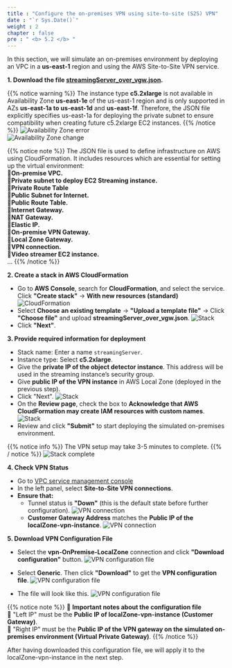 ```yaml
---
title : "Configure the on-premises VPN using site-to-site (S2S) VPN"
date : "`r Sys.Date()`"
weight : 2
chapter : false
pre : " <b> 5.2 </b> "
---
```

In this section, we will simulate an on-premises environment by deploying an VPC in a **us-east-1** region and using the AWS Site-to-Site VPN service.

**1. Download the file [streamingServer_over_vgw.json](https://nguyen-ngoc-thanh-thuy.github.io/object-detection-app-in-aws-local-zone/data/streamingServer_over_vgw.json).**

{{% notice warning %}}
The instance type **c5.2xlarge** is not available in Availability Zone **us-east-1e** of the us-east-1 region and is only supported in AZs **us-east-1a to us-east-1d** and **us-east-1f**. Therefore, the JSON file explicitly specifies us-east-1a for deploying the private subnet to ensure compatibility when creating future c5.2xlarge EC2 instances.
{{% /notice %}}
![Availability Zone error](/images/5.sectionc/012-azerror.png) \
![Availability Zone change](/images/5.sectionc/013-azchange.png)

{{% notice note %}}
The JSON file is used to define infrastructure on AWS using CloudFormation. It includes resources which are essential for setting up the virtual environment: \
🔹**On-premise VPC.** \
🔹**Private subnet to deploy EC2 Streaming instance.** \
🔹**Private Route Table** \
🔹**Public Subnet for Internet.** \
🔹**Public Route Table.** \
🔹**Internet Gateway.** \
🔹**NAT Gateway.** \
🔹**Elastic IP.** \
🔹**On-premise VPN Gateway.** \
🔹**Local Zone Gateway.** \
🔹**VPN connection.** \
🔹**Video streamer EC2 instance.** \
...
{{% /notice %}}


**2. Create a stack in AWS CloudFormation**
+ Go to **AWS Console**, search for **CloudFormation**, and select the service. Click **"Create stack"** → **With new resources (standard)**
![CloudFormation](/images/5.sectionc/014-cloudformation.png)
+ Select **Choose an existing template** → **"Upload a template file"** → Click **"Choose file"** and upload **streamingServer_over_vgw.json**.
![Stack](/images/5.sectionc/015-stack.png)
+ Click **"Next"**.

**3. Provide required information for deployment**
+ Stack name: Enter a name ```streamingServer```.
+ Instance type: Select **c5.2xlarge**.
+ Give the **private IP of the object detector instance**. This address will be used in the streaming instance’s security group.
+ Give **public IP of the VPN instance** in AWS Local Zone (deployed in the previous step).
+ Click "Next".
![Stack](/images/5.sectionc/017-stack.png)
+ On the **Review page**, check the box to **Acknowledge that AWS CloudFormation may create IAM resources with custom names**.
![Stack](/images/5.sectionc/018-stack.png)
+ Review and click **"Submit"** to start deploying the simulated on-premises environment.

{{% notice info %}}
The VPN setup may take 3-5 minutes to complete.
{{% / notice %}}
![Stack complete](/images/5.sectionc/019-stackcomplete.png)


**4. Check VPN Status**
+ Go to [VPC service management console](https://console.aws.amazon.com/vpc/home)
+ In the left panel, select **Site-to-Site VPN connections**.
+ **Ensure that:** 
    - Tunnel status is **"Down"** (this is the default state before further configuration).
    ![VPN connection](/images/5.sectionc/020-vpnconnection.png)
    - **Customer Gateway Address** matches the **Public IP of the localZone-vpn-instance**.
    ![VPN connection](/images/5.sectionc/021-vpnconnection.png)


**5. Download  VPN Configuration File**
+ Select the **vpn-OnPremise-LocalZone** connection and click **"Download configuration"** button.
![VPN configuration file](/images/5.sectionc/022-configfile.png)

+ Select **Generic**. Then click **"Download"** to get the **VPN configuration file**.
![VPN configuration file](/images/5.sectionc/023-configfile.png)

+ The file will look like this.
![VPN configuration file](/images/5.sectionc/024-configfile.png)


{{% notice note %}}
📌 **Important notes about the configuration file** \
🔹 "Left IP" must be the **Public IP of localZone-vpn-instance (Customer Gateway)**. \
🔹 "Right IP" must be the **Public IP of the VPN gateway on the simulated on-premises environment (Virtual Private Gateway)**.
{{% /notice %}}

After having downloaded this configuration file, we will apply it to the localZone-vpn-instance in the next step. 


